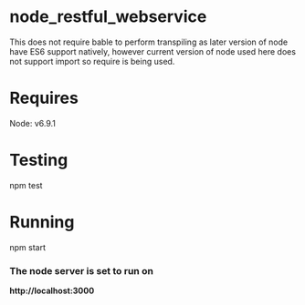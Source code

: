 # node_restful_webservice

This does not require bable to perform transpiling as later version of node have ES6 support natively, however current version of node used here does not support import so require is being used.

Requires
========

Node: v6.9.1

Testing
=======

npm test

Running
=======

npm start

### The node server is set to run on

**http://localhost:3000**